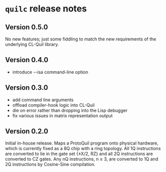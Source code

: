 # `quilc` release notes

## Version 0.5.0

No new features; just some fiddling to match the new requirements of the underlying CL-Quil library.

## Version 0.4.0

* introduce --isa command-line option

## Version 0.3.0

* add command line arguments
* offload compiler-hook logic into CL-Quil
* die on error rather than dropping into the Lisp debugger
* fix various issues in matrix representation output

## Version 0.2.0

Initial in-house release. Maps a ProtoQuil program onto physical hardware, which is currently fixed as a 8Q chip with a ring topology.  All 1Q instructions are converted to lie in the gate set {±X/2, RZ} and all 2Q instructions are converted to CZ gates.  Any nQ instructions, n ≥ 3, are converted to 1Q and 2Q instructions by Cosine-Sine compilation.
